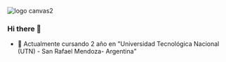 ![logo canvas2](https://github.com/rojasfernando/rojasfernando/assets/91997517/d9b044ba-42e4-480e-acde-c6924c2ed819)

### Hi there 👋
- 🔭 Actualmente cursando 2 año en "Universidad Tecnológica Nacional (UTN) - San Rafael Mendoza- Argentina"

